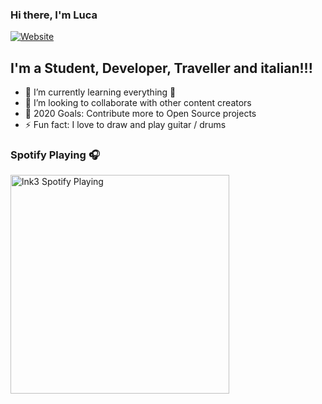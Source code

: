### Hi there, I'm Luca

[![Website](https://i2.wp.com/lanternadellarte.com/wp-content/uploads/2020/10/cropped-GoldFB.png?resize=76%2C76&ssl=1)](https://codestackr.com)

## I'm a Student, Developer, Traveller and italian!!!

- 🌱 I’m currently learning everything 🤣
- 👯 I’m looking to collaborate with other content creators
- 🥅 2020 Goals: Contribute more to Open Source projects
- ⚡ Fun fact: I love to draw and play guitar / drums

### Spotify Playing 🎧

[<img src="https://now-playing-codestackr.vercel.app/api/spotify-playing" alt="lnk3 Spotify Playing" width="350" />](https://open.spotify.com/user/lukelr2000)
